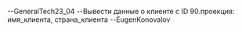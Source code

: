 --GeneralTech23_04
--Вывести данные о клиенте с ID 90.проекция: имя_клиента, страна_клиента
--EugenKonovalov
